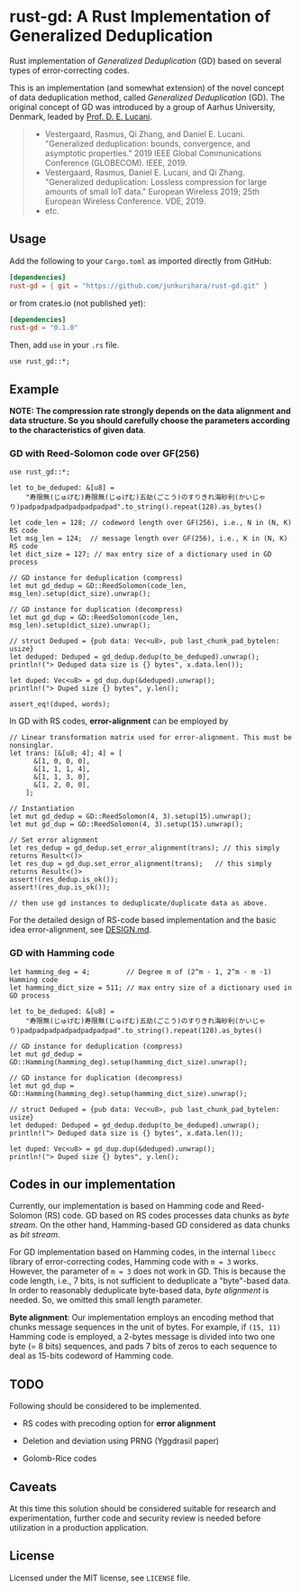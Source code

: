 # rust-gd: A Rust Implementation of Generalized Deduplication

Rust implementation of *Generalized Deduplication* (GD) based on several types of error-correcting codes.

This is an implementation (and somewhat extension) of the novel concept of data deduplication method, called *Generalized Deduplication* (GD). The original concept of GD was introduced by a group of Aarhus University, Denmark, leaded by [Prof. D. E. Lucani](https://pure.au.dk/portal/en/persons/daniel-enrique-lucani-roetter(c4e78b1e-4dd6-460f-9c44-1a44771ce01a).html).

> - Vestergaard, Rasmus, Qi Zhang, and Daniel E. Lucani. "Generalized deduplication: bounds, convergence, and asymptotic properties." 2019 IEEE Global Communications Conference (GLOBECOM). IEEE, 2019.
> - Vestergaard, Rasmus, Daniel E. Lucani, and Qi Zhang. "Generalized deduplication: Lossless compression for large amounts of small IoT data." European Wireless 2019; 25th European Wireless Conference. VDE, 2019.
> - etc.

## Usage

Add the following to your `Cargo.toml` as imported directly from GitHub:

```toml:Cargo.toml
[dependencies]
rust-gd = { git = "https://github.com/junkurihara/rust-gd.git" }
```

or from crates.io (not published yet):

```toml:Cargo.toml
[dependencies]
rust-gd = "0.1.0"
```

Then, add `use` in your `.rs` file.

```rust:
use rust_gd::*;
```

## Example

**NOTE: The compression rate strongly depends on the data alignment and data structure. So you should carefully choose the parameters according to the characteristics of given data**.

### GD with Reed-Solomon code over GF(256)

```rust:
use rust_gd::*;

let to_be_deduped: &[u8] =
    "寿限無(じゅげむ)寿限無(じゅげむ)五劫(ごこう)のすりきれ海砂利(かいじゃり)padpadpadpadpadpadpadpad".to_string().repeat(128).as_bytes()

let code_len = 128; // codeword length over GF(256), i.e., N in (N, K) RS code
let msg_len = 124;  // message length over GF(256), i.e., K in (N, K) RS code
let dict_size = 127; // max entry size of a dictionary used in GD process

// GD instance for deduplication (compress)
let mut gd_dedup = GD::ReedSolomon(code_len, msg_len).setup(dict_size).unwrap();

// GD instance for duplication (decompress)
let mut gd_dup = GD::ReedSolomon(code_len, msg_len).setup(dict_size).unwrap();

// struct Deduped = {pub data: Vec<u8>, pub last_chunk_pad_bytelen: usize}
let deduped: Deduped = gd_dedup.dedup(to_be_deduped).unwrap();
println!("> Deduped data size is {} bytes", x.data.len());

let duped: Vec<u8> = gd_dup.dup(&deduped).unwrap();
println!("> Duped size {} bytes", y.len();

assert_eq!(duped, words);
```

In GD with RS codes, **error-alignment** can be employed by

```rust:
// Linear transformation matrix used for error-alignment. This must be nonsinglar.
let trans: [&[u8; 4]; 4] = [
      &[1, 0, 0, 0],
      &[1, 1, 1, 4],
      &[1, 1, 3, 0],
      &[1, 2, 0, 0],
    ];

// Instantiation
let mut gd_dedup = GD::ReedSolomon(4, 3).setup(15).unwrap();
let mut gd_dup = GD::ReedSolomon(4, 3).setup(15).unwrap();

// Set error alignment
let res_dedup = gd_dedup.set_error_alignment(trans); // this simply returns Result<()>
let res_dup = gd_dup.set_error_alignment(trans);   // this simply returns Result<()>
assert!(res_dedup.is_ok());
assert!(res_dup.is_ok());

// then use gd instances to deduplicate/duplicate data as above.
```

For the detailed design of RS-code based implementation and the basic idea error-alignment, see [DESIGN.md](./DESIGN.md).

### GD with Hamming code

```rust:
let hamming_deg = 4;         // Degree m of (2^m - 1, 2^m - m -1) Hamming code
let hamming_dict_size = 511; // max entry size of a dictionary used in GD process

let to_be_deduped: &[u8] =
    "寿限無(じゅげむ)寿限無(じゅげむ)五劫(ごこう)のすりきれ海砂利(かいじゃり)padpadpadpadpadpadpadpad".to_string().repeat(128).as_bytes()

// GD instance for deduplication (compress)
let mut gd_dedup = GD::Hamming(hamming_deg).setup(hamming_dict_size).unwrap();

// GD instance for duplication (decompress)
let mut gd_dup = GD::Hamming(hamming_deg).setup(hamming_dict_size).unwrap();

// struct Deduped = {pub data: Vec<u8>, pub last_chunk_pad_bytelen: usize}
let deduped: Deduped = gd_dedup.dedup(to_be_deduped).unwrap();
println!("> Deduped data size is {} bytes", x.data.len());

let duped: Vec<u8> = gd_dup.dup(&deduped).unwrap();
println!("> Duped size {} bytes", y.len();
```

## Codes in our implementation

Currently, our implementation is based on Hamming code and Reed-Solomon (RS) code. GD based on RS codes processes data chunks as *byte stream*. On the other hand, Hamming-based GD considered as data chunks as *bit stream*.

For GD implementation based on Hamming codes, in the internal `libecc` library of error-correcting codes, Hamming code with `m = 3` works. However, the parameter of `m = 3` does not work in GD. This is because the code length, i.e., 7 bits, is not sufficient to deduplicate a "byte"-based data. In order to reasonably deduplicate byte-based data, *byte alignment* is needed. So, we omitted this small length parameter.

**Byte alignment**: Our implementation employs an encoding method that chunks message sequences in the unit of bytes. For example, if `(15, 11)` Hamming code is employed, a 2-bytes message is divided into two one byte (= 8 bits) sequences, and pads 7 bits of zeros to each sequence to deal as 15-bits codeword of Hamming code.

## TODO

Following should be considered to be implemented.

- RS codes with precoding option for **error alignment**

- Deletion and deviation using PRNG (Yggdrasil paper)

- Golomb-Rice codes

## Caveats

At this time this solution should be considered suitable for research and experimentation, further code and security review is needed before utilization in a production application.

## License

Licensed under the MIT license, see `LICENSE` file.
